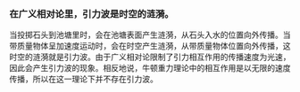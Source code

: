 ### 在广义相对论里，引力波是时空的涟漪。

当投掷石头到池塘里时，会在池塘表面产生涟漪，从石头入水的位置向外传播。当带质量物体呈加速度运动时，会在时空产生涟漪，从带质量物体位置向外传播，这时空的涟漪就是引力波。由于广义相对论限制了引力相互作用的传播速度为光速，因此会产生引力波的现象。相反地说，牛顿重力理论中的相互作用是以无限的速度传播，所以在这一理论下并不存在引力波。


